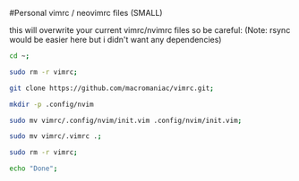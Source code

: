 #Personal vimrc / neovimrc files (SMALL)

this will overwrite your current vimrc/nvimrc files so be careful: (Note: rsync would be easier here but i didn't want any dependencies)

```bash
cd ~; 

sudo rm -r vimrc;

git clone https://github.com/macromaniac/vimrc.git;

mkdir -p .config/nvim

sudo mv vimrc/.config/nvim/init.vim .config/nvim/init.vim;

sudo mv vimrc/.vimrc .;

sudo rm -r vimrc;

echo "Done";
```
